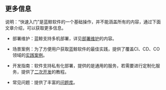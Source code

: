## 更多信息

说明：“快速入门”是蓝鲸软件的一个基础操作，并不能涵盖所有的内容，通过下面文章介绍，可以获取更多信息。

- 部署维护：蓝鲸支持多机部署，详见[部署维护](5.1/部署维护/README.md)的内容。

- 场景案例：为了方便用户获取蓝鲸软件的最佳实践，提供了覆盖CI、CD、CO领域的[实践案例](5.1/bk_solutions/Getting_started/Getting_started.md)。

- 开发指南：软件支持私有化部署，提供的是通用的服务，若需要进行定制化服务，提供了[二次开发](5.1/开发指南/开发简介/README.md)的教程。

- 常见问题：提供了丰富的[问题库](5.1/常见问题/README.md)。 




